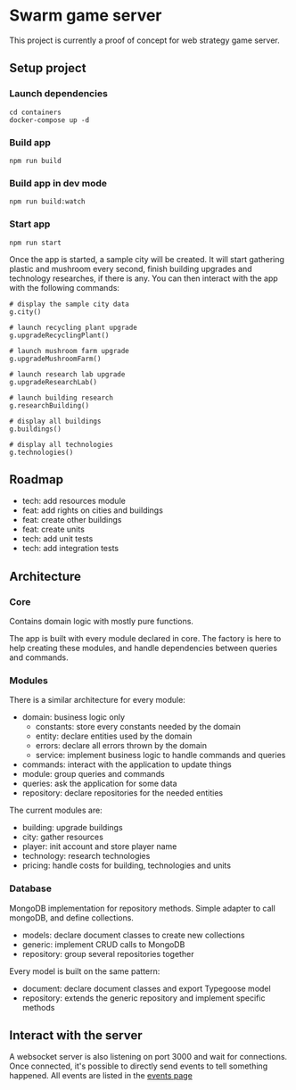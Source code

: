 # Swarm game server

This project is currently a proof of concept for web strategy game server.

## Setup project

### Launch dependencies

```
cd containers
docker-compose up -d
```

### Build app

```
npm run build
```

### Build app in dev mode

```
npm run build:watch
```

### Start app

```
npm run start
```

Once the app is started, a sample city will be created. It will start gathering plastic and mushroom every second, finish building upgrades and technology researches, if there is any. You can then interact with the app with the following commands:

```
# display the sample city data
g.city()

# launch recycling plant upgrade
g.upgradeRecyclingPlant()

# launch mushroom farm upgrade
g.upgradeMushroomFarm()

# launch research lab upgrade
g.upgradeResearchLab()

# launch building research
g.researchBuilding()

# display all buildings
g.buildings()

# display all technologies
g.technologies()
```

## Roadmap

- tech: add resources module
- feat: add rights on cities and buildings
- feat: create other buildings
- feat: create units
- tech: add unit tests
- tech: add integration tests

## Architecture

### Core

Contains domain logic with mostly pure functions.

The app is built with every module declared in core.
The factory is here to help creating these modules, and handle dependencies between queries and commands.

### Modules

There is a similar architecture for every module:

- domain: business logic only
  - constants: store every constants needed by the domain
  - entity: declare entities used by the domain
  - errors: declare all errors thrown by the domain
  - service: implement business logic to handle commands and queries
- commands: interact with the application to update things
- module: group queries and commands
- queries: ask the application for some data
- repository: declare repositories for the needed entities

The current modules are:

- building: upgrade buildings
- city: gather resources
- player: init account and store player name
- technology: research technologies
- pricing: handle costs for building, technologies and units

### Database

MongoDB implementation for repository methods. Simple adapter to call mongoDB, and define collections.

- models: declare document classes to create new collections
- generic: implement CRUD calls to MongoDB
- repository: group several repositories together

Every model is built on the same pattern:

- document: declare document classes and export Typegoose model
- repository: extends the generic repository and implement specific methods

## Interact with the server

A websocket server is also listening on port 3000 and wait for connections. Once connected, it's possible to directly send events to tell something happened.
All events are listed in the [events page](./docs/events.md)
